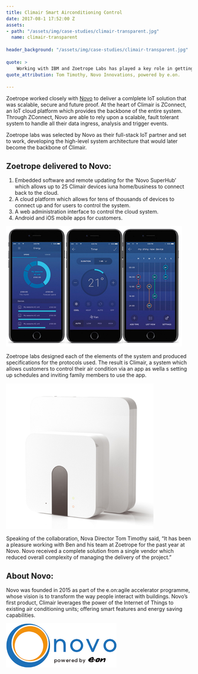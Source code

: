 ```yaml
---
title: Climair Smart Airconditioning Control
date: 2017-08-1 17:52:00 Z
assets:
- path: "/assets/img/case-studies/climair-transparent.jpg"
  name: climair-transparent

header_background: "/assets/img/case-studies/climair-transparent.jpg"

quote: >
    Working with IBM and Zoetrope Labs has played a key role in getting us to market before competitors moved in on the opportunity.
quote_attribution: Tom Timothy, Novo Innovations, powered by e.on.

---
```


Zoetrope worked closely with [Novo](http://hellonovo.co.uk) to deliver a comlplete IoT solution that was scalable, secure and future proof. At the heart of Climair is ZConnect, an IoT cloud platform which provides the backbone of the entire system. Through ZConnect, Novo are able to rely upon a scalable, fault tolerant system to handle all their data ingress, analysis and trigger events.

<!-- 
![Climair apps](/assets/img/case-studies/Novo-logo.jpg) --> 

Zoetrope labs was selected by Novo as their full-stack IoT partner and set to work, developing the high-level system architecture that would later become the backbone of Climair. 

## Zoetrope delivered to Novo:

1. Embedded software and remote updating for the ‘Novo SuperHub’ which allows up to 25 Climair devices iuna  home/business to connect back to the cloud.
2. A cloud platform which allows for tens of thousands of devices to connect up and for users to control the system.
3. A web administration interface to control the cloud system.
4. Android and iOS mobile apps for customers.

![Climair apps](/assets/img/case-studies/climair-3-phones.png) 

Zoetrope labs designed each of the elements of the system and produced specifications for the protocols used. The result is Climair, a system which allows customers to control their air condition via an app as wella s setting up schedules and inviting family members to use the app.

<img src="/assets/img/case-studies/climair-with-hub.jpg" alt="Drawing" style="width: 400px;"/>

Speaking of the collaboration, Nova Director Tom Timothy said, “It has been a pleasure working with Ben and his team at Zoetrope for the past year at Novo. Novo received a complete solution from a single vendor which reduced overall complexity of managing the delivery of the project.” 

## About Novo:

Novo was founded in 2015 as part of the e.on:agile accelerator programme, whose vision is to transform the way people interact with buildings. Novo’s first product, Climair leverages the power of the Internet of Things to existing air conditioning units; offering smart features and energy saving capabilities.

<img src="/assets/img/case-studies/Novo-logo.jpg" alt="Drawing" style="width: 300px;"/>

